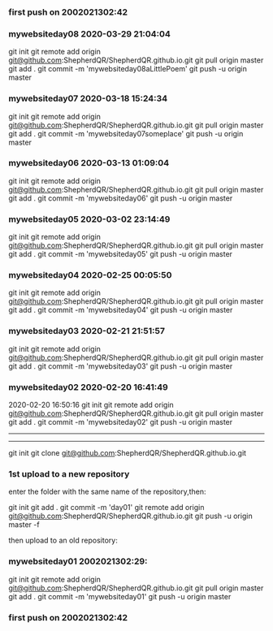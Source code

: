 <!--
 * @Author: Shepherd Qirong
 * @Date: 2020-02-13 02:43:04
 * @Github: https://github.com/ShepherdQR
 * @LastEditors: Shepherd Qirong
 * @LastEditTime: 2020-03-29 21:04:32
 * @Copyright (c) 2019--20xx Shepherd Qirong. All rights reserved.
 -->
### first push on 2002021302:42

### mywebsiteday08 2020-03-29 21:04:04
git init
git remote add origin git@github.com:ShepherdQR/ShepherdQR.github.io.git
git pull origin master
git add .
git commit -m 'mywebsiteday08aLittlePoem'
git push -u origin master


### mywebsiteday07 2020-03-18 15:24:34
git init
git remote add origin git@github.com:ShepherdQR/ShepherdQR.github.io.git
git pull origin master
git add .
git commit -m 'mywebsiteday07someplace'
git push -u origin master


### mywebsiteday06 2020-03-13 01:09:04
git init
git remote add origin git@github.com:ShepherdQR/ShepherdQR.github.io.git
git pull origin master
git add .
git commit -m 'mywebsiteday06'
git push -u origin master




### mywebsiteday05 2020-03-02 23:14:49
git init
git remote add origin git@github.com:ShepherdQR/ShepherdQR.github.io.git
git pull origin master
git add .
git commit -m 'mywebsiteday05'
git push -u origin master


### mywebsiteday04 2020-02-25 00:05:50
git init
git remote add origin git@github.com:ShepherdQR/ShepherdQR.github.io.git
git pull origin master
git add .
git commit -m 'mywebsiteday04'
git push -u origin master


### mywebsiteday03 2020-02-21 21:51:57
git init
git remote add origin git@github.com:ShepherdQR/ShepherdQR.github.io.git
git pull origin master
git add .
git commit -m 'mywebsiteday03'
git push -u origin master


### mywebsiteday02 2020-02-20 16:41:49
2020-02-20 16:50:16
git init
git remote add origin git@github.com:ShepherdQR/ShepherdQR.github.io.git
git pull origin master
git add .
git commit -m 'mywebsiteday02'
git push -u origin master

----------------------------
----------------------------
git init
git clone git@github.com:ShepherdQR/ShepherdQR.github.io.git
### 1st upload to a new repository
enter the folder with the same name of the repository,then:

git init
git add .
git commit -m 'day01'
git remote add origin git@github.com:ShepherdQR/ShepherdQR.github.io.git
git push -u origin master -f

then upload to an old repository:

### mywebsiteday01 2002021302:29:
git init
git remote add origin git@github.com:ShepherdQR/ShepherdQR.github.io.git
git pull origin master
git add .
git commit -m 'mywebsiteday01'
git push -u origin master
### first push on 2002021302:42
